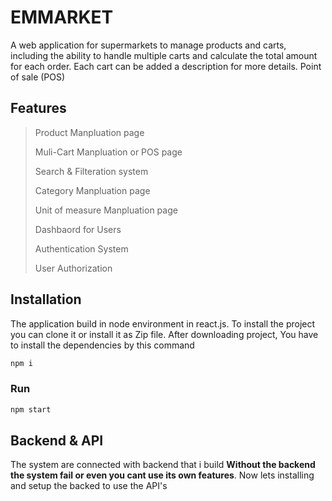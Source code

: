 # EMMARKET
A web application for supermarkets to manage products and carts, including the ability to handle multiple carts and calculate the total amount for each order. Each cart can be added a description for more details.
Point of sale (POS)

## Features
> Product Manpluation page
>
> Muli-Cart Manpluation or POS page
> 
> Search & Filteration system
> 
> Category Manpluation page
> 
> Unit of measure Manpluation page
> 
> Dashbaord for Users
> 
> Authentication System
> 
> User Authorization 

## Installation

The application build in node environment in react.js. To install the project you can clone it or install it as Zip file. After downloading project, You have to install the dependencies by this command
```bash
npm i
```
### Run
```bash
npm start
```
## Backend & API 
The system are connected with backend that i build **Without the backend the system fail or even you cant use its own features**. Now lets installing and setup the backed to use the API's